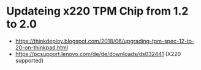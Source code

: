 # Updateing x220 TPM Chip from 1.2 to 2.0

- https://thinkdeploy.blogspot.com/2018/06/upgrading-tpm-spec-12-to-20-on-thinkpad.html
- https://pcsupport.lenovo.com/de/de/downloads/ds032441 (X220 supported)
